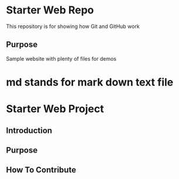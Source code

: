 # Starter Web Repo

This repository is for showing how Git and GitHub work

## Purpose

Sample website with plenty of files for demos

# md stands for mark down text file


# Starter Web Project

## Introduction

## Purpose

## How To Contribute
